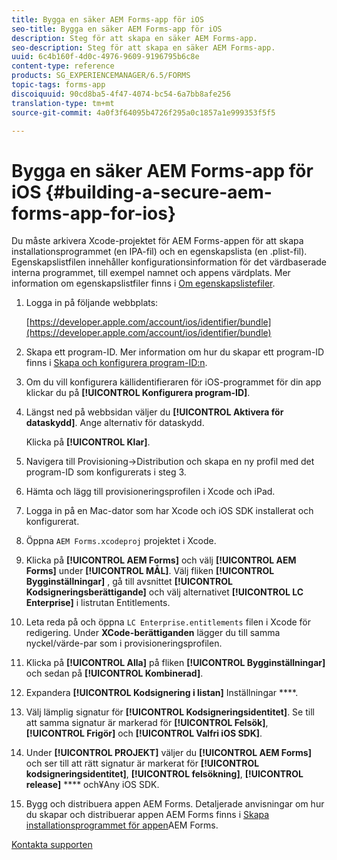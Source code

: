 ```yaml
---
title: Bygga en säker AEM Forms-app för iOS
seo-title: Bygga en säker AEM Forms-app för iOS
description: Steg för att skapa en säker AEM Forms-app.
seo-description: Steg för att skapa en säker AEM Forms-app.
uuid: 6c4b160f-4d0c-4976-9609-9196795b6c8e
content-type: reference
products: SG_EXPERIENCEMANAGER/6.5/FORMS
topic-tags: forms-app
discoiquuid: 90cd8ba5-4f47-4074-bc54-6a7bb8afe256
translation-type: tm+mt
source-git-commit: 4a0f3f64095b4726f295a0c1857a1e999353f5f5

---
```



# Bygga en säker AEM Forms-app för iOS {#building-a-secure-aem-forms-app-for-ios}

Du måste arkivera Xcode-projektet för AEM Forms-appen för att skapa installationsprogrammet (en IPA-fil) och en egenskapslista (en .plist-fil). Egenskapslistfilen innehåller konfigurationsinformation för det värdbaserade interna programmet, till exempel namnet och appens värdplats. Mer information om egenskapslistfiler finns i [Om egenskapslistefiler](https://developer.apple.com/library/ios/#documentation/general/Reference/InfoPlistKeyReference/Articles/AboutInformationPropertyListFiles.html).

1. Logga in på följande webbplats:

   [https://developer.apple.com/account/ios/identifier/bundle](https://developer.apple.com/account/ios/identifier/bundle)

1. Skapa ett program-ID. Mer information om hur du skapar ett program-ID finns i [Skapa och konfigurera program-ID:n](https://developer.apple.com/library/ios/documentation/IDEs/Conceptual/AppDistributionGuide/MaintainingProfiles/MaintainingProfiles.html).
1. Om du vill konfigurera källidentifieraren för iOS-programmet för din app klickar du på **[!UICONTROL Konfigurera program-ID]**.
1. Längst ned på webbsidan väljer du **[!UICONTROL Aktivera för dataskydd]**. Ange alternativ för dataskydd.

   Klicka på **[!UICONTROL Klar]**.

1. Navigera till Provisioning->Distribution och skapa en ny profil med det program-ID som konfigurerats i steg 3.
1. Hämta och lägg till provisioneringsprofilen i Xcode och iPad.
1. Logga in på en Mac-dator som har Xcode och iOS SDK installerat och konfigurerat.
1. Öppna `AEM Forms.xcodeproj` projektet i Xcode.
1. Klicka på **[!UICONTROL AEM Forms]** och välj **[!UICONTROL AEM Forms]** under **[!UICONTROL MÅL]**. Välj fliken **[!UICONTROL Bygginställningar]** , gå till avsnittet **[!UICONTROL Kodsigneringsberättigande]** och välj alternativet **[!UICONTROL LC Enterprise]** i listrutan Entitlements.
1. Leta reda på och öppna `LC Enterprise.entitlements` filen i Xcode för redigering. Under **XCode-berättiganden** lägger du till samma nyckel/värde-par som i provisioneringsprofilen.
1. Klicka på **[!UICONTROL Alla]** på fliken **[!UICONTROL Bygginställningar]** och sedan på **[!UICONTROL Kombinerad]**.
1. Expandera **[!UICONTROL Kodsignering i listan]** Inställningar ****.
1. Välj lämplig signatur för **[!UICONTROL Kodsigneringsidentitet]**. Se till att samma signatur är markerad för **[!UICONTROL Felsök]**, **[!UICONTROL Frigör]** och **[!UICONTROL Valfri iOS SDK]**.
1. Under **[!UICONTROL PROJEKT]** väljer du **[!UICONTROL AEM Forms]** och ser till att rätt signatur är markerat för **[!UICONTROL kodsigneringsidentitet]**, **[!UICONTROL felsökning]**, **[!UICONTROL release]** **** och¥Any iOS SDK.
1. Bygg och distribuera appen AEM Forms. Detaljerade anvisningar om hur du skapar och distribuerar appen AEM Forms finns i [Skapa installationsprogrammet för appen](/help/forms/using/setup-xcode-project-build-installer.md#main-pars-text-12)AEM Forms.

[Kontakta supporten](https://www.adobe.com/account/sign-in.supportportal.html)
